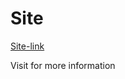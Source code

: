 <h1>Site</h1>
<a href="https://minecraft-safe-mods.rf.gd/">Site-link</a>
<p>Visit for more information</p>
